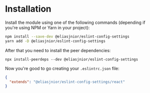 # Installation

Install the module using one of the following commands (depending if you're using NPM or Yarn in your project):

```bash
npm install --save-dev @eliasjnior/eslint-config-settings
yarn add -D @eliasjnior/eslint-config-settings
```

After that you need to install the peer dependencies:

```
npx install-peerdeps --dev @eliasjnior/eslint-config-settings
```

Now you're good to go creating your `.eslintrc.json` file:

```json
{
  "extends": "@eliasjnior/eslint-config-settings/react"
}
```